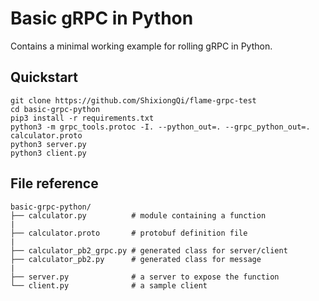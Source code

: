 # Basic gRPC in Python

Contains a minimal working example for rolling gRPC in Python.

## Quickstart

```shell
git clone https://github.com/ShixiongQi/flame-grpc-test
cd basic-grpc-python
pip3 install -r requirements.txt
python3 -m grpc_tools.protoc -I. --python_out=. --grpc_python_out=. calculator.proto
python3 server.py
python3 client.py
```

## File reference
```
basic-grpc-python/
├── calculator.py          # module containing a function
|
├── calculator.proto       # protobuf definition file
|
├── calculator_pb2_grpc.py # generated class for server/client
├── calculator_pb2.py      # generated class for message
|
├── server.py              # a server to expose the function
└── client.py              # a sample client
```
